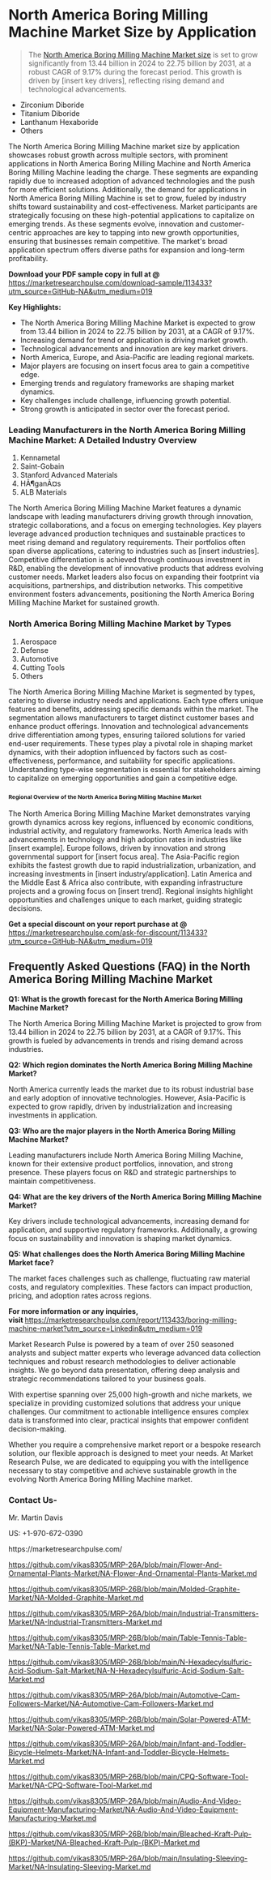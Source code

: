 
<h1>North America Boring Milling Machine Market&nbsp;Size by Application</h1><blockquote><p>The <a href="https://marketresearchpulse.com/download-sample/113433?utm_source=GitHub-NA&amp;utm_medium=019">North America Boring Milling Machine Market size</a> is set to grow significantly from 13.44 billion in 2024 to 22.75 billion by 2031, at a robust CAGR of 9.17% during the forecast period. This growth is driven by [insert key drivers], reflecting rising demand and technological advancements.</p></blockquote><ul><li>Zirconium Diboride<li> Titanium Diboride<li> Lanthanum Hexaboride<li> Others</li></ul><p>The North America Boring Milling Machine market size by application showcases robust growth across multiple sectors, with prominent applications in North America Boring Milling Machine and North America Boring Milling Machine leading the charge. These segments are expanding rapidly due to increased adoption of advanced technologies and the push for more efficient solutions. Additionally, the demand for applications in North America Boring Milling Machine is set to grow, fueled by industry shifts toward sustainability and cost-effectiveness. Market participants are strategically focusing on these high-potential applications to capitalize on emerging trends. As these segments evolve, innovation and customer-centric approaches are key to tapping into new growth opportunities, ensuring that businesses remain competitive. The market's broad application spectrum offers diverse paths for expansion and long-term profitability.</p><p><strong>Download your PDF sample copy in full at @ </strong><a href="https://marketresearchpulse.com/download-sample/113433?utm_source=GitHub-NA&amp;utm_medium=019">https://marketresearchpulse.com/download-sample/113433?utm_source=GitHub-NA&amp;utm_medium=019</a></p><p><strong>Key Highlights: </strong></p><ul><li>The North America Boring Milling Machine Market is expected to grow from 13.44 billion in 2024 to 22.75 billion by 2031, at a CAGR of 9.17%.</li><li>Increasing demand for trend or application is driving market growth.</li><li>Technological advancements and innovation are key market drivers.</li><li>North America, Europe, and Asia-Pacific are leading regional markets.</li><li>Major players are focusing on insert focus area to gain a competitive edge.</li><li>Emerging trends and regulatory frameworks are shaping market dynamics.</li><li>Key challenges include challenge, influencing growth potential.</li><li>Strong growth is anticipated in sector over the forecast period.</li></ul><h3>Leading Manufacturers in the North America Boring Milling Machine Market: A Detailed Industry Overview</h3><ol><li>Kennametal</li><li>Saint-Gobain</li><li>Stanford Advanced Materials</li><li>HÃ¶ganÃ¤s</li><li>ALB Materials</li></ol><div class="flex max-w-full flex-col flex-grow"><div class="min-h-8 text-message flex w-full flex-col items-end gap-2 whitespace-normal break-words [.text-message+&amp;]:mt-5" dir="auto" data-message-author-role="assistant" data-message-id="fd8432e4-4910-450d-b182-61b7bfb0a01f" data-message-model-slug="gpt-4o"><div class="flex w-full flex-col gap-1 empty:hidden first:pt-[3px]"><div class="markdown prose w-full break-words dark:prose-invert light"><p>The North America Boring Milling Machine Market features a dynamic landscape with leading manufacturers driving growth through innovation, strategic collaborations, and a focus on emerging technologies. Key players leverage advanced production techniques and sustainable practices to meet rising demand and regulatory requirements. Their portfolios often span diverse applications, catering to industries such as [insert industries]. Competitive differentiation is achieved through continuous investment in R&amp;D, enabling the development of innovative products that address evolving customer needs. Market leaders also focus on expanding their footprint via acquisitions, partnerships, and distribution networks. This competitive environment fosters advancements, positioning the North America Boring Milling Machine Market for sustained growth.</p></div></div></div></div><h3>North America Boring Milling Machine Market by Types</h3><ol><li>Aerospace<li> Defense<li> Automotive<li> Cutting Tools<li> Others</li></ol><div class="flex max-w-full flex-col flex-grow"><div class="min-h-8 text-message flex w-full flex-col items-end gap-2 whitespace-normal break-words [.text-message+&amp;]:mt-5" dir="auto" data-message-author-role="assistant" data-message-id="084470be-0bb7-4664-bddf-5156b4f41249" data-message-model-slug="gpt-4o-mini"><div class="flex w-full flex-col gap-1 empty:hidden first:pt-[3px]"><div class="markdown prose w-full break-words dark:prose-invert light"><p>The North America Boring Milling Machine Market is segmented by types, catering to diverse industry needs and applications. Each type offers unique features and benefits, addressing specific demands within the market. The segmentation allows manufacturers to target distinct customer bases and enhance product offerings. Innovation and technological advancements drive differentiation among types, ensuring tailored solutions for varied end-user requirements. These types play a pivotal role in shaping market dynamics, with their adoption influenced by factors such as cost-effectiveness, performance, and suitability for specific applications. Understanding type-wise segmentation is essential for stakeholders aiming to capitalize on emerging opportunities and gain a competitive edge.</p></div></div></div></div><h3><span style="font-size: 11px;">Regional Overview of the North America Boring Milling Machine Market</span></h3><div class="flex max-w-full flex-col flex-grow"><div class="min-h-8 text-message flex w-full flex-col items-end gap-2 whitespace-normal break-words [.text-message+&amp;]:mt-5" dir="auto" data-message-author-role="assistant" data-message-id="e9038762-ce64-4e30-91c9-9bd413514231" data-message-model-slug="gpt-4o-mini"><div class="flex w-full flex-col gap-1 empty:hidden first:pt-[3px]"><div class="markdown prose w-full break-words dark:prose-invert light"><p>The North America Boring Milling Machine Market demonstrates varying growth dynamics across key regions, influenced by economic conditions, industrial activity, and regulatory frameworks. North America leads with advancements in technology and high adoption rates in industries like [insert example]. Europe follows, driven by innovation and strong governmental support for [insert focus area]. The Asia-Pacific region exhibits the fastest growth due to rapid industrialization, urbanization, and increasing investments in [insert industry/application]. Latin America and the Middle East &amp; Africa also contribute, with expanding infrastructure projects and a growing focus on [insert trend]. Regional insights highlight opportunities and challenges unique to each market, guiding strategic decisions.</p></div></div></div></div><p><strong>Get a special discount on your report purchase at @ </strong><a href="https://marketresearchpulse.com/ask-for-discount/113433?utm_source=GitHub-NA&amp;utm_medium=019">https://marketresearchpulse.com/ask-for-discount/113433?utm_source=GitHub-NA&amp;utm_medium=019</a></p><h2>Frequently Asked Questions (FAQ) in the North America Boring Milling Machine Market</h2><p><strong>Q1: What is the growth forecast for the North America Boring Milling Machine Market?</strong></p><p>The North America Boring Milling Machine Market is projected to grow from 13.44 billion in 2024 to 22.75 billion by 2031, at a CAGR of 9.17%. This growth is fueled by advancements in trends and rising demand across industries.</p><p><strong>Q2: Which region dominates the North America Boring Milling Machine Market?</strong></p><p>North America currently leads the market due to its robust industrial base and early adoption of innovative technologies. However, Asia-Pacific is expected to grow rapidly, driven by industrialization and increasing investments in application.</p><p><strong>Q3: Who are the major players in the North America Boring Milling Machine Market?</strong></p><p>Leading manufacturers include North America Boring Milling Machine, known for their extensive product portfolios, innovation, and strong presence. These players focus on R&amp;D and strategic partnerships to maintain competitiveness.</p><p><strong>Q4: What are the key drivers of the North America Boring Milling Machine Market?</strong></p><p>Key drivers include technological advancements, increasing demand for application, and supportive regulatory frameworks. Additionally, a growing focus on sustainability and innovation is shaping market dynamics.</p><p><strong>Q5: What challenges does the North America Boring Milling Machine Market face?</strong></p><p>The market faces challenges such as challenge, fluctuating raw material costs, and regulatory complexities. These factors can impact production, pricing, and adoption rates across regions.</p><p><strong>For more information or any inquiries, visit&nbsp;</strong><a href="https://marketresearchpulse.com/report/113433/boring-milling-machine-market?utm_source=Linkedin&utm_medium=019">https://marketresearchpulse.com/report/113433/boring-milling-machine-market?utm_source=Linkedin&utm_medium=019</a></p><p>Market Research Pulse is powered by a team of over 250 seasoned analysts and subject matter experts who leverage advanced data collection techniques and robust research methodologies to deliver actionable insights. We go beyond data presentation, offering deep analysis and strategic recommendations tailored to your business goals.</p><p>With expertise spanning over 25,000 high-growth and niche markets, we specialize in providing customized solutions that address your unique challenges. Our commitment to actionable intelligence ensures complex data is transformed into clear, practical insights that empower confident decision-making.</p><p>Whether you require a comprehensive market report or a bespoke research solution, our flexible approach is designed to meet your needs. At Market Research Pulse, we are dedicated to equipping you with the intelligence necessary to stay competitive and achieve sustainable growth in the evolving North America Boring Milling Machine market.</p><h3><strong>Contact Us-</strong></h3><p>Mr. Martin Davis</p><p>US: +1-970-672-0390</p><p>https://marketresearchpulse.com/</p><p><a href="https://github.com/vikas8305/MRP-26A/blob/main/Flower-And-Ornamental-Plants-Market/NA-Flower-And-Ornamental-Plants-Market.md">https://github.com/vikas8305/MRP-26A/blob/main/Flower-And-Ornamental-Plants-Market/NA-Flower-And-Ornamental-Plants-Market.md</a></p><p><a href="https://github.com/vikas8305/MRP-26B/blob/main/Molded-Graphite-Market/NA-Molded-Graphite-Market.md">https://github.com/vikas8305/MRP-26B/blob/main/Molded-Graphite-Market/NA-Molded-Graphite-Market.md</a></p><p><a href="https://github.com/vikas8305/MRP-26A/blob/main/Industrial-Transmitters-Market/NA-Industrial-Transmitters-Market.md">https://github.com/vikas8305/MRP-26A/blob/main/Industrial-Transmitters-Market/NA-Industrial-Transmitters-Market.md</a></p><p><a href="https://github.com/vikas8305/MRP-26B/blob/main/Table-Tennis-Table-Market/NA-Table-Tennis-Table-Market.md">https://github.com/vikas8305/MRP-26B/blob/main/Table-Tennis-Table-Market/NA-Table-Tennis-Table-Market.md</a></p><p><a href="https://github.com/vikas8305/MRP-26B/blob/main/N-Hexadecylsulfuric-Acid-Sodium-Salt-Market/NA-N-Hexadecylsulfuric-Acid-Sodium-Salt-Market.md">https://github.com/vikas8305/MRP-26B/blob/main/N-Hexadecylsulfuric-Acid-Sodium-Salt-Market/NA-N-Hexadecylsulfuric-Acid-Sodium-Salt-Market.md</a></p><p><a href="https://github.com/vikas8305/MRP-26A/blob/main/Automotive-Cam-Followers-Market/NA-Automotive-Cam-Followers-Market.md">https://github.com/vikas8305/MRP-26A/blob/main/Automotive-Cam-Followers-Market/NA-Automotive-Cam-Followers-Market.md</a></p><p><a href="https://github.com/vikas8305/MRP-26B/blob/main/Solar-Powered-ATM-Market/NA-Solar-Powered-ATM-Market.md">https://github.com/vikas8305/MRP-26B/blob/main/Solar-Powered-ATM-Market/NA-Solar-Powered-ATM-Market.md</a></p><p><a href="https://github.com/vikas8305/MRP-26A/blob/main/Infant-and-Toddler-Bicycle-Helmets-Market/NA-Infant-and-Toddler-Bicycle-Helmets-Market.md">https://github.com/vikas8305/MRP-26A/blob/main/Infant-and-Toddler-Bicycle-Helmets-Market/NA-Infant-and-Toddler-Bicycle-Helmets-Market.md</a></p><p><a href="https://github.com/vikas8305/MRP-26B/blob/main/CPQ-Software-Tool-Market/NA-CPQ-Software-Tool-Market.md">https://github.com/vikas8305/MRP-26B/blob/main/CPQ-Software-Tool-Market/NA-CPQ-Software-Tool-Market.md</a></p><p><a href="https://github.com/vikas8305/MRP-26A/blob/main/Audio-And-Video-Equipment-Manufacturing-Market/NA-Audio-And-Video-Equipment-Manufacturing-Market.md">https://github.com/vikas8305/MRP-26A/blob/main/Audio-And-Video-Equipment-Manufacturing-Market/NA-Audio-And-Video-Equipment-Manufacturing-Market.md</a></p><p><a href="https://github.com/vikas8305/MRP-26B/blob/main/Bleached-Kraft-Pulp-(BKP)-Market/NA-Bleached-Kraft-Pulp-(BKP)-Market.md">https://github.com/vikas8305/MRP-26B/blob/main/Bleached-Kraft-Pulp-(BKP)-Market/NA-Bleached-Kraft-Pulp-(BKP)-Market.md</a></p><p><a href="https://github.com/vikas8305/MRP-26A/blob/main/Insulating-Sleeving-Market/NA-Insulating-Sleeving-Market.md">https://github.com/vikas8305/MRP-26A/blob/main/Insulating-Sleeving-Market/NA-Insulating-Sleeving-Market.md</a></p>
